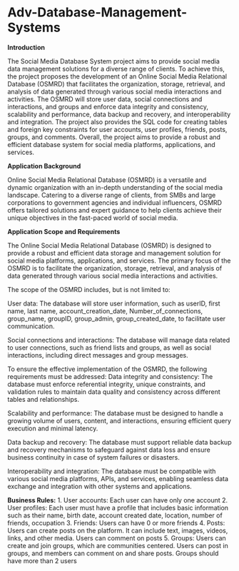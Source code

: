 # Adv-Database-Management-Systems

**Introduction**

The Social Media Database System project aims to provide social media data management solutions for a diverse range of clients. To achieve this, the project proposes the development of an Online Social Media Relational Database (OSMRD) that facilitates the organization, storage, retrieval, and analysis of data generated through various social media interactions and activities. The OSMRD will store user data, social connections and interactions, and groups and enforce data integrity and consistency, scalability and performance, data backup and recovery, and interoperability and integration. The project also provides the SQL code for creating tables and foreign key constraints for user accounts, user profiles, friends, posts, groups, and comments. Overall, the project aims to provide a robust and efficient database system for social media platforms, applications, and services.

**Application Background**

Online Social Media Relational Database (OSMRD) is a versatile and dynamic organization with an in-depth understanding of the social media landscape. Catering to a diverse range of clients, from SMBs and large corporations to government agencies and individual influencers, OSMRD offers tailored solutions and expert guidance to help clients achieve their unique objectives in the fast-paced world of social media.

**Application Scope and Requirements**

The Online Social Media Relational Database (OSMRD) is designed to provide a robust and efficient data storage and management solution for social media platforms, applications, and services. The primary focus of the OSMRD is to facilitate the organization, storage, retrieval, and analysis of data generated through various social media interactions and activities.

The scope of the OSMRD includes, but is not limited to:

User data: The database will store user information, such as userID, first name, last name, account_creation_date, Number_of_connections, group_name, groupID, group_admin, group_created_date, to facilitate user communication.

Social connections and interactions: The database will manage data related to user connections, such as friend lists and groups, as well as social interactions, including direct messages and group messages.

To ensure the effective implementation of the OSMRD, the following requirements must be addressed:
Data integrity and consistency: The database must enforce referential integrity, unique constraints, and validation rules to maintain data quality and consistency across different tables and relationships.

Scalability and performance: The database must be designed to handle a growing volume of users, content, and interactions, ensuring efficient query execution and minimal latency.

Data backup and recovery: The database must support reliable data backup and recovery mechanisms to safeguard against data loss and ensure business continuity in case of system failures or disasters.

Interoperability and integration: The database must be compatible with various social media platforms, APIs, and services, enabling seamless data exchange and integration with other systems and applications.




**Business Rules:**
    1. User accounts: Each user can have only one account
    2. User profiles: Each user must have a profile that includes basic information such as their name, birth date, account created date, location, number of friends, occupation
    3. Friends: Users can have 0 or more friends
    4. Posts: Users can create posts on the platform. It can include text, images, videos, links, and other media. Users can comment on posts
    5. Groups: Users can create and join groups, which are communities centered. Users can post in groups, and members can comment on and share posts. Groups should have more than        2 users

